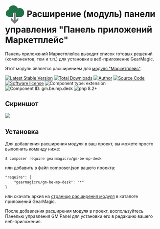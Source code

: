 # <img src="https://raw.githubusercontent.com/gearmagicru/gm-be-mp-desk/refs/heads/master/assets/images/icon.svg" width="64px" height="64px" align="absmiddle"> Расширение (модуль) панели управления "Панель приложений Маркетплейс"

Панель приложений Маркетплейса выводит список готовых решений (компонентов, тем и т.п.) для установки в веб-приложение GearMagic.

Этот модуль является расширением для [модуля "Маркетплейс"](https://github.com/gearmagicru/gm-be-mp).

[![Latest Stable Version](https://img.shields.io/packagist/v/gearmagicru/gm-be-mp-desk.svg)](https://packagist.org/packages/gearmagicru/gm-be-mp-desk)
[![Total Downloads](https://img.shields.io/packagist/dt/gearmagicru/gm-be-mp-desk.svg)](https://packagist.org/packages/gearmagicru/gm-be-mp-desk)
[![Author](https://img.shields.io/badge/author-anton.tivonenko@gmail.com-blue.svg)](mailto:anton.tivonenko@gmail.com)
[![Source Code](https://img.shields.io/badge/source-gearmagicru/gm--be--mp--desk-blue.svg)](https://github.com/gearmagicru/gm-be-mp-desk)
[![Software license](https://img.shields.io/badge/license-MIT-brightgreen.svg)](https://github.com/gearmagicru/gm-be-mp-desk/blob/master/LICENSE)
![Component type: extension](https://img.shields.io/badge/component%20type-extension-green.svg)
![Component ID: gm.be.mp.desk](https://img.shields.io/badge/component%20id-gm.be.mp.desk-green.svg)
![php 8.2+](https://img.shields.io/badge/php-min%208.2-red.svg)

## Скриншот
<img src="https://github.com/gearmagicru/gm-be-mp-desk/blob/master/assets/help/grid.png?raw=true">

## Установка

Для добавления расширения модуля в ваш проект, вы можете просто выполнить команду ниже:

```
$ composer require gearmagicru/gm-be-mp-desk
```

или добавить в файл composer.json вашего проекта:
```
"require": {
    "gearmagicru/gm-be-mp-desk": "*"
}
```
или скачать архив на [странице расширения модуля](https://apps.gearmagic.ru/component/gm-be-mp-desk) в каталоге приложений GearMagic.

После добавления расширения модуля в проект, воспользуйтесь Панелью управления GM Panel для установки его в редакцию вашего веб-приложения.
